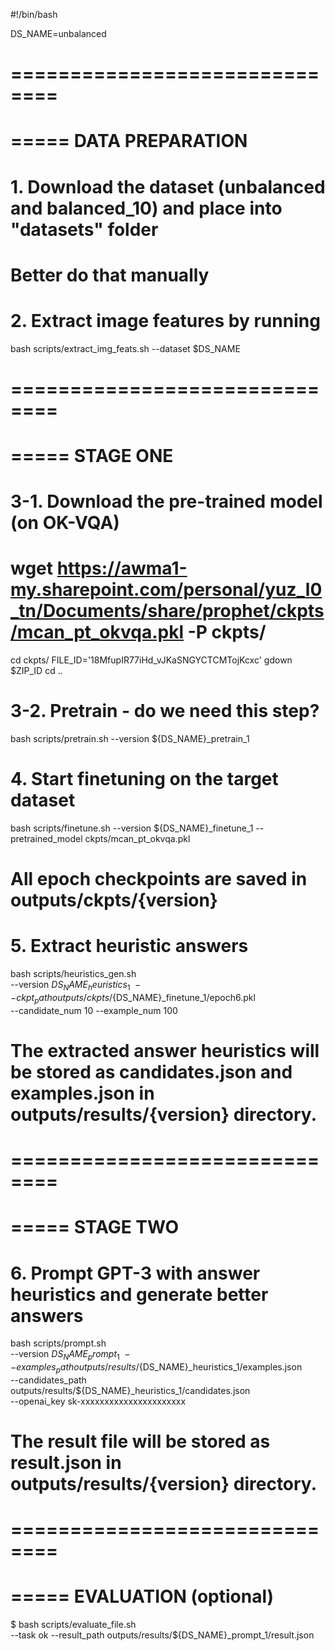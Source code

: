 #!/bin/bash

DS_NAME=unbalanced

# ==============================
# ===== DATA PREPARATION
# 1. Download the dataset (unbalanced and balanced_10) and place into "datasets" folder
# Better do that manually

# 2. Extract image features by running
bash scripts/extract_img_feats.sh --dataset $DS_NAME


# ==============================
# ===== STAGE ONE
# 3-1. Download the pre-trained model (on OK-VQA)
# wget https://awma1-my.sharepoint.com/personal/yuz_l0_tn/Documents/share/prophet/ckpts/mcan_pt_okvqa.pkl -P ckpts/
cd ckpts/
FILE_ID='18MfupIR77iHd_vJKaSNGYCTCMTojKcxc'
gdown $ZIP_ID
cd ..

# 3-2. Pretrain - do we need this step?
bash scripts/pretrain.sh --version ${DS_NAME}_pretrain_1

# 4. Start finetuning on the target dataset
bash scripts/finetune.sh --version ${DS_NAME}_finetune_1 --pretrained_model ckpts/mcan_pt_okvqa.pkl
# All epoch checkpoints are saved in outputs/ckpts/{version}

# 5. Extract heuristic answers
bash scripts/heuristics_gen.sh \
    --version ${DS_NAME}_heuristics_1 \
    --ckpt_path outputs/ckpts/${DS_NAME}_finetune_1/epoch6.pkl \
    --candidate_num 10 --example_num 100
# The extracted answer heuristics will be stored as candidates.json and examples.json in outputs/results/{version} directory.


# ==============================
# ===== STAGE TWO
# 6. Prompt GPT-3 with answer heuristics and generate better answers
bash scripts/prompt.sh \
    --version ${DS_NAME}_prompt_1 \
    --examples_path outputs/results/${DS_NAME}_heuristics_1/examples.json \
    --candidates_path outputs/results/${DS_NAME}_heuristics_1/candidates.json \
    --openai_key sk-xxxxxxxxxxxxxxxxxxxxxx
# The result file will be stored as result.json in outputs/results/{version} directory.


# ==============================
# ===== EVALUATION (optional)
$ bash scripts/evaluate_file.sh \
    --task ok --result_path outputs/results/${DS_NAME}_prompt_1/result.json
